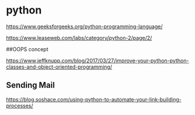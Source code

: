 # python

https://www.geeksforgeeks.org/python-programming-language/

https://www.leaseweb.com/labs/category/python-2/page/2/

##OOPS concept

https://www.jeffknupp.com/blog/2017/03/27/improve-your-python-python-classes-and-object-oriented-programming/

## Sending Mail

https://blog.soshace.com/using-python-to-automate-your-link-building-processes/
